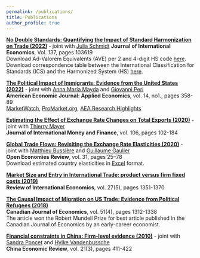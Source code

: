 ```yaml
---
permalink: /publications/
title: Publications
author_profile: true
---
```


**[No Double Standards: Quantifying the Impact of Standard Harmonization on Trade (2022)](https://www.sciencedirect.com/science/article/abs/pii/S0022199622000514)** - joint with [Julia Schmidt](http://julia-schmidt.org/)
**Journal of International Economics**, Vol. 137, pages 103619  
Download Ad-Valorem Equivalents (AVE) per 2 and 4-digit HS code [here](https://steingress.github.io\files\AVE_estimates_Schmidt_Steingress.zip).  
Download correspondence table between the International Classification for Standards (ICS) and the Harmonized System (HS) [here](https://steingress.github.io\files\ICS_HS_concordance.zip).

**[The Political Impact of Immigrants: Evidence from the United States (2022)](https://www.aeaweb.org/articles?id=10.1257/app.20190081)** - joint with [Anna Maria Mayda](https://sites.google.com/a/georgetown.edu/annamariamayda/) and [Giovanni Peri](http://giovanniperi.ucdavis.edu/)  
**American Economic Journal: Applied Economics**, vol. 14, no1., pages 358-89  
[MarketWatch](https://www.marketwatch.com/story/how-immigrants-help-republicans-win-elections-2018-05-14), [ProMarket.org](https://promarket.org/us-voters-react-immigration-voting-booth-may-depend-immigrants-native-residents-skill-levels/), [AEA Research Highlights](https://www.aeaweb.org/research/immigration-politics-anna-maria-mayda)

**[Estimating the Effect of Exchange Rate Changes on Total Exports (2020)](https://www.sciencedirect.com/science/article/pii/S0261560620301406)** - joint with [Thierry Mayer](https://sites.google.com/site/thierrymayer/)  
**Journal of International Money and Finance**, vol. 106, pages 102-184

**[Global Trade Flows: Revisiting the Exchange Rate Elasticities (2020)](https://link.springer.com/article/10.1007/s11079-019-09573-3)** - joint with [Matthieu Bussière](https://www.banque-france.fr/en/economics/economists-and-researchers/matthieu-bussiere) and [Guillaume Gaulier](https://www.banque-france.fr/economie/economistes-et-chercheurs/guillaume-gaulier)  
**Open Economies Review**, vol. 31, pages 25–78  
Download estimated country elasticities in [Excel]() format.

**[Market Size and Entry in International Trade: product versus firm fixed costs (2019)](https://onlinelibrary.wiley.com/doi/abs/10.1111/roie.12427?af=R)**  
**Review of International Economics**, vol. 27(5), pages 1351-1370

**[The Causal Impact of Migration on US Trade: Evidence from Political Refugees (2018)](https://onlinelibrary.wiley.com/doi/10.1111/caje.12356)**  
**Canadian Journal of Economics**, vol. 51(4), pages 1312-1338  
The article won the Robert Mundell Prize for best article published in the Canadian Journal of Economics by an early-career economist.

**[Financial constraints in China: Firm-level evidence (2010)](https://www.sciencedirect.com/science/article/abs/pii/S1043951X10000234)** - joint with [Sandra Poncet](https://sandraponcet.weebly.com/) and [Hylke Vandenbussche](https://sites.google.com/site/vandenbusschehylke)  
**China Economic Review**, vol. 21(3), pages 411-422
